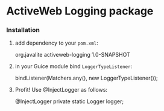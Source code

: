 # ActiveWeb Logging package #

### Installation ###

1. add dependency to your `pom.xml`:

      <dependency>
        <groupId>org.javalite</groupId>
        <artifactId>activeweb-logging</artifactId>
        <version>1.0-SNAPSHOT</version>
      </dependency>

2. in your Guice module bind `LoggerTypeListener`:

    bindListener(Matchers.any(), new LoggerTypeListener());

3. Profit! Use @InjectLogger as follows:

    @InjectLogger
    private static Logger logger;
